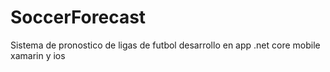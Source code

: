# SoccerForecast
Sistema de pronostico de ligas de futbol desarrollo en app .net core mobile xamarin y ios
